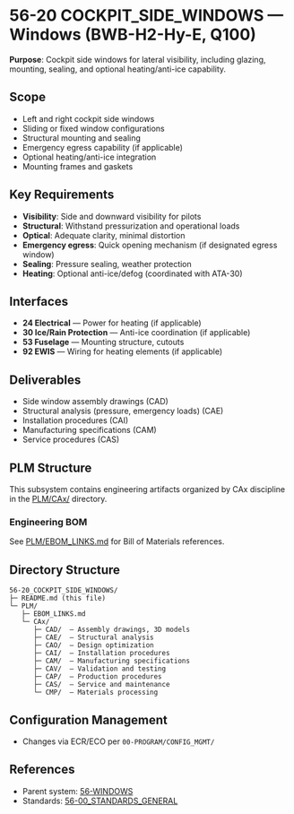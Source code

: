 # 56-20 COCKPIT_SIDE_WINDOWS — Windows (BWB-H2-Hy-E, Q100)

**Purpose**: Cockpit side windows for lateral visibility, including glazing, mounting, sealing, and optional heating/anti-ice capability.

## Scope
- Left and right cockpit side windows
- Sliding or fixed window configurations
- Structural mounting and sealing
- Emergency egress capability (if applicable)
- Optional heating/anti-ice integration
- Mounting frames and gaskets

## Key Requirements
- **Visibility**: Side and downward visibility for pilots
- **Structural**: Withstand pressurization and operational loads
- **Optical**: Adequate clarity, minimal distortion
- **Emergency egress**: Quick opening mechanism (if designated egress window)
- **Sealing**: Pressure sealing, weather protection
- **Heating**: Optional anti-ice/defog (coordinated with ATA-30)

## Interfaces
- **24 Electrical** — Power for heating (if applicable)
- **30 Ice/Rain Protection** — Anti-ice coordination (if applicable)
- **53 Fuselage** — Mounting structure, cutouts
- **92 EWIS** — Wiring for heating elements (if applicable)

## Deliverables
- Side window assembly drawings (CAD)
- Structural analysis (pressure, emergency loads) (CAE)
- Installation procedures (CAI)
- Manufacturing specifications (CAM)
- Service procedures (CAS)

## PLM Structure

This subsystem contains engineering artifacts organized by CAx discipline in the [PLM/CAx/](./PLM/CAx/) directory.

### Engineering BOM
See [PLM/EBOM_LINKS.md](./PLM/EBOM_LINKS.md) for Bill of Materials references.

## Directory Structure

```
56-20_COCKPIT_SIDE_WINDOWS/
├─ README.md (this file)
└─ PLM/
   ├─ EBOM_LINKS.md
   └─ CAx/
      ├─ CAD/  — Assembly drawings, 3D models
      ├─ CAE/  — Structural analysis
      ├─ CAO/  — Design optimization
      ├─ CAI/  — Installation procedures
      ├─ CAM/  — Manufacturing specifications
      ├─ CAV/  — Validation and testing
      ├─ CAP/  — Production procedures
      ├─ CAS/  — Service and maintenance
      └─ CMP/  — Materials processing
```

## Configuration Management
- Changes via ECR/ECO per `00-PROGRAM/CONFIG_MGMT/`

## References
- Parent system: [56-WINDOWS](../../README.md)
- Standards: [56-00_STANDARDS_GENERAL](../56-00_STANDARDS_GENERAL/README.md)
